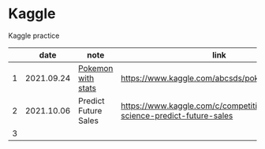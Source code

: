 # Kaggle
Kaggle practice


|   |    date    | note  |                     link                    |
|---|:----------:|------|-------------------------------------------|
| 1 | 2021.09.24 | [Pokemon with stats](/Pokemon-with-stats/)     | https://www.kaggle.com/abcsds/pokemon/version/2|
| 2 | 2021.10.06  | Predict Future Sales  |  https://www.kaggle.com/c/competitive-data-science-predict-future-sales |
| 3 |            |               |                                             |
